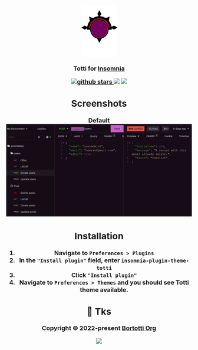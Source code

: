 <h3 align="center">
  <img src="./images/bitmap.svg" width=100/>
<p align="center">Totti for <a href="https://insomnia.rest/">Insomnia</a></p>
<h/3>
<p align="center">
  <a href="https://github.com/fernandobortotti/totti-theme-insomnia" target="_blank">
    <img alt="github stars" src="https://img.shields.io/github/stars/fernandobortotti/totti-theme-insomnia.svg?colorA=192523&colorB=4e8c82&style=for-the-badge&logo=starship" />
     <a href="https://github.com/fernandobortotti/totti-theme-insomnia/issues"><img src="https://img.shields.io/github/issues/fernandobortotti/totti-theme-insomnia?colorA=192523&colorB=f39c5a&style=for-the-badge"></a>
    <a href="https://github.com/fernandobortotti/totti-theme-insomnia/contributors"><img src="https://img.shields.io/github/contributors/fernandobortotti/totti-theme-insomnia?colorA=192523&colorB=7f51fc&style=for-the-badge"></a>
  </a>

</p>

## Screenshots

Default
![Totti Dark](./images/totti.png)

## Installation

1. Navigate to **`Preferences > Plugins`**
2. In the **`"Install plugin"`** field, enter **`insomnia-plugin-theme-totti`**
3. Click **`"Install plugin"`**
4. Navigate to **`Preferences > Themes`** and you should see **Totti** theme available.

## 🖖 Tks

<p align="center">Copyright &copy; 2022-present <a href="https://github.com/fernandobortotti" target="_blank">Bortotti Org</a>
<p align="center"><a href="https://github.com/fernandobortotti/totti-theme-insomnia/blob/main/LICENSE"><img src="https://img.shields.io/static/v1.svg?style=for-the-badge&label=License&message=MIT&logoColor=d9e0ee&colorA=302d41&colorB=c9cbff"/></a></p>
